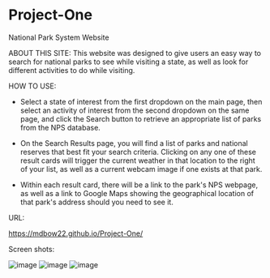 # Project-One

National Park System Website

ABOUT THIS SITE:
This website was designed to give users an easy way to search for national parks to see while visiting a state, as well as look for different activities to do while visiting.

HOW TO USE:
- Select a state of interest from the first dropdown on the main page, then select an activity of interest from the second dropdown on the same page, and click the Search button to retrieve an appropriate list of parks from the NPS database.

- On the Search Results page, you will find a list of parks and national reserves that best fit your search criteria. Clicking on any one of these result cards will trigger the current weather in that location to the right of your list, as well as a current webcam image if one exists at that park.

- Within each result card, there will be a link to the park's NPS webpage, as well as a link to Google Maps showing the geographical location of that park's address should you need to see it.

URL: 

https://mdbow22.github.io/Project-One/

Screen shots:

![image](https://user-images.githubusercontent.com/84972783/133344219-e389307c-0712-41dd-aacd-ec3694a833fd.png)
![image](https://user-images.githubusercontent.com/84972783/133344175-350f4541-6170-4fd5-9ea9-1a52e2b06ce3.png)
![image](https://user-images.githubusercontent.com/84972783/133344107-c257cc5f-755b-46f7-b776-7ed431d7e5b0.png)